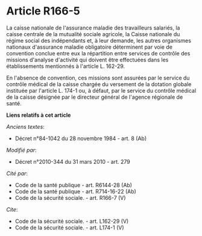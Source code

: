 # Article R166-5

La caisse nationale de l'assurance maladie des travailleurs salariés, la caisse centrale de la mutualité sociale agricole, la
Caisse nationale du régime social des indépendants et, à leur demande, les autres organismes nationaux d'assurance maladie
obligatoire déterminent par voie de convention conclue entre eux la répartition entre services de contrôle des missions
d'analyse d'activité qui doivent être effectuées dans les établissements mentionnés à l'article L. 162-29. 

En l'absence de convention, ces missions sont assurées par le service du contrôle médical de la caisse chargée du versement
de la dotation globale instituée par l'article L. 174-1 ou, à défaut, par le service du contrôle médical de la caisse
désignée par le directeur général de l'agence régionale de santé.

**Liens relatifs à cet article**

_Anciens textes_:

  - Décret n°84-1042 du 28 novembre 1984 - art. 8 (Ab)

_Modifié par_:

  - Décret n°2010-344 du 31 mars 2010 - art. 279

_Cité par_:

  - Code de la santé publique - art. R6144-28 (Ab)
  - Code de la santé publique - art. R714-16-22 (Ab)
  - Code de la sécurité sociale. - art. R166-7 (V)

_Cite_:

  - Code de la sécurité sociale. - art. L162-29 (V)
  - Code de la sécurité sociale. - art. L174-1 (V)
